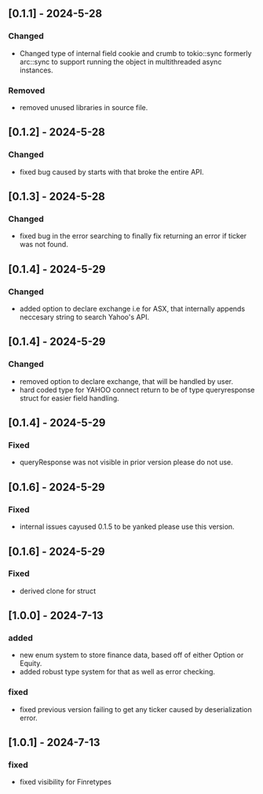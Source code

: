 ## [0.1.1] - 2024-5-28
### Changed
- Changed type of internal field cookie and crumb to tokio::sync formerly arc::sync to support running the object in multithreaded async instances.


### Removed
- removed unused libraries in source file.

## [0.1.2] - 2024-5-28
### Changed
- fixed bug caused by starts with that broke the entire API.


## [0.1.3] - 2024-5-28
### Changed
- fixed bug in the error searching to finally fix returning an error if ticker was not found.

## [0.1.4] - 2024-5-29
### Changed
- added option to declare exchange i.e for ASX, that internally appends neccesary string to search Yahoo's API.

## [0.1.4] - 2024-5-29
### Changed
- removed option to declare exchange, that will be handled by user.
- hard coded type for YAHOO connect return to be of type queryresponse struct for easier field handling.

## [0.1.4] - 2024-5-29
### Fixed
- queryResponse was not visible in prior version please do not use.

## [0.1.6] - 2024-5-29
### Fixed
- internal issues cayused 0.1.5 to be yanked please use this version.

## [0.1.6] - 2024-5-29
### Fixed
- derived clone for struct

## [1.0.0] - 2024-7-13
### added
- new enum system to store finance data, based off of either Option or Equity.
- added robust type system for that as well as error checking.
### fixed
- fixed previous version failing to get any ticker caused by deserialization error.

## [1.0.1] - 2024-7-13
### fixed
- fixed visibility for Finretypes
